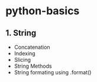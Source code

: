 # python-basics

## 1. String
+ Concatenation
+ Indexing
+ Slicing
+ String Methods
+ String formating using .format()